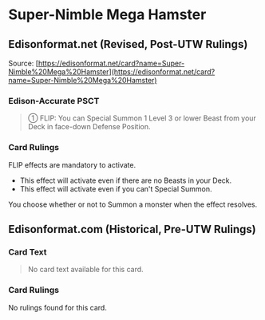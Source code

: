 # Super-Nimble Mega Hamster

## Edisonformat.net (Revised, Post-UTW Rulings)

Source: [https://edisonformat.net/card?name=Super-Nimble%20Mega%20Hamster](https://edisonformat.net/card?name=Super-Nimble%20Mega%20Hamster)

### Edison-Accurate PSCT

> ① FLIP: You can Special Summon 1 Level 3 or lower Beast from your Deck in face-down Defense Position.

### Card Rulings

FLIP effects are mandatory to activate.
*   This effect will activate even if there are no Beasts in your Deck.
*   This effect will activate even if you can't Special Summon.

You choose whether or not to Summon a monster when the effect resolves.


## Edisonformat.com (Historical, Pre-UTW Rulings)

### Card Text

> No card text available for this card.

### Card Rulings

No rulings found for this card.


